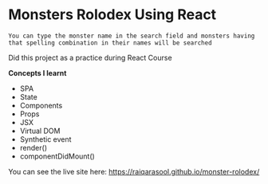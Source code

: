 # Monsters Rolodex Using React

`You can type the monster name in the search field and monsters having that spelling combination in their names will be searched`

Did this project as a practice during React Course

**Concepts I learnt**

* SPA
* State
* Components
* Props
* JSX
* Virtual DOM
* Synthetic event
* render()
* componentDidMount()

You can see the live site here: https://raiqarasool.github.io/monster-rolodex/
